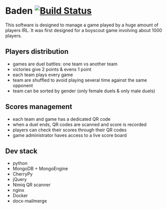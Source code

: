 Baden [![Build Status](https://travis-ci.org/vdsbenoit/baden.svg?branch=master)](https://travis-ci.org/vdsbenoit/baden)
=====
This software is designed to manage a game played by a huge amount of players IRL.
It was first designed for a boyscout game involving about 1000 players.

## Players distribution

- games are duel battles: one team vs another team
- victories give 2 points & evens 1 point
- each team plays every game
- team are shuffled to avoid playing several time against the same opponent
- team can be sorted by gender (only female duels & only male duels)

## Scores management

- each team and game has a dedicated QR code
- when a duel ends, QR codes are scanned and score is recorded
- players can check their scores through their QR codes
- game administrator haves access to a live score board

## Dev stack
- python
- MongoDB + MongoEngine
- CherryPy
- jQuery
- Nimiq QR scanner
- nginx
- Docker
- docx-mailmerge
